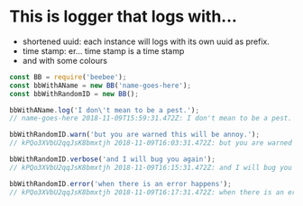 # This is logger that logs with...

* shortened uuid: each instance will logs with its own uuid as prefix.
* time stamp: er... time stamp is a time stamp
* and with some colours

```javascript
const BB = require('beebee');
const bbWithAName = new BB('name-goes-here');
const bbWithRandomID = new BB();

bbWithAName.log('I don\'t mean to be a pest.');
// name-goes-here 2018-11-09T15:59:31.472Z: I don't mean to be a pest.

bbWithRandomID.warn('but you are warned this will be annoy.');
// kPQo3XVbU2qqJsK8bmxtjh 2018-11-09T16:03:31.472Z: but you are warned I will be annoy.

bbWithRandomID.verbose('and I will bug you again');
// kPQo3XVbU2qqJsK8bmxtjh 2018-11-09T16:15:31.472Z: and I will bug you again

bbWithRandomID.error('when there is an error happens');
// kPQo3XVbU2qqJsK8bmxtjh 2018-11-09T16:17:31.472Z: when there is an error happen
```